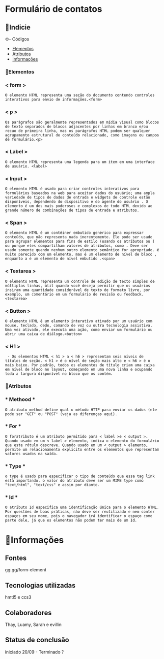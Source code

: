 # Formulário de contatos

## 📝Indicie

⚙️- Códigos 

* [Elementos](#elementos)
* [Atributos](#atributos)
* [Informações](#informações)

### 📍Elementos


### < form >
```
O elemento HTML representa uma seção do documento contendo controles interativos para envio de informações.<form>
```

### < p >

```
Os parágrafos são geralmente representados em mídia visual como blocos de texto separados de blocos adjacentes por linhas em branco e/ou recuo de primeira linha, mas os parágrafos HTML podem ser qualquer agrupamento estrutural de conteúdo relacionado, como imagens ou campos de formulário.<p>
```

### < Label >

```
O elemento HTML representa uma legenda para um item em uma interface de usuário. <label>
```

### < Input >

```
O elemento HTML é usado para criar controles interativos para formulários baseados na web para aceitar dados do usuário; uma ampla variedade de tipos de dados de entrada e widgets de controle estão disponíveis, dependendo do dispositivo e do agente do usuário . O elemento é um dos mais poderosos e complexos de todo HTML devido ao grande número de combinações de tipos de entrada e atributos.
```

### < Span >

```
O elemento HTML é um contêiner embutido genérico para expressar conteúdo, que não representa nada inerentemente. Ele pode ser usado para agrupar elementos para fins de estilo (usando os atributos ou ) ou porque eles compartilham valores de atributos, como . Deve ser usado somente quando nenhum outro elemento semântico for apropriado. é muito parecido com um elemento, mas é um elemento de nível de bloco , enquanto a é um elemento de nível embutido .<span> 
```

### < Textarea >

```
O elemento HTML representa um controle de edição de texto simples de múltiplas linhas, útil quando você deseja permitir que os usuários insiram uma quantidade considerável de texto de formato livre, por exemplo, um comentário em um formulário de revisão ou feedback.<textarea>
```

### < Button >

```
O elemento HTML é um elemento interativo ativado por um usuário com mouse, teclado, dedo, comando de voz ou outra tecnologia assistiva. Uma vez ativado, ele executa uma ação, como enviar um formulário ou abrir uma caixa de diálogo.<button>
```

### < H1 >

```
 - Os elementos HTML < h1 > a < h6 > representam seis níveis de títulos de seção. < h1 > é o nível de seção mais alto e < h6 > é o mais baixo. Por padrão, todos os elementos de título criam uma caixa em nível de bloco no layout, começando em uma nova linha e ocupando toda a largura disponível no bloco que os contém.
```

### 📍Atributos 

### * Methood *

```
O atributo method define qual o método HTTP para enviar os dados (ele pode ser "GET" ou "POST" (veja as diferenças aqui).
```


### * For *

```
O foratributo é um atributo permitido para < label >e < output >. Quando usado em um < label > elemento, indica o elemento do formulário que este rótulo descreve. Quando usado em um < output > elemento, permite um relacionamento explícito entre os elementos que representam valores usados ​​na saída.
```

### * Type *

```
o type é usado para especificar o tipo de conteúdo que essa tag link está importando, o valor do atributo deve ser um MIME type como "text/html", "text/css" e assim por diante.
```

### * Id *

```
O atributo Id especifica uma identificação única para o elemento HTML. Por questões de boas práticas, não deve ser reutilizado e nem conter espaços em seu nome, pois o navegador irá identificar o espaço como parte dele, já que os elementos não podem ter mais de um Id.
```
# 📜Informações

## Fontes

gg.gg/form-element

## Tecnologias utilizadas

hmtl5 e ccs3

## Colaboradores

Thay, Luamy, Sarah e evillin

## Status de conclusão

iniciado 20/09 - Terminado ?


[def]: #informações